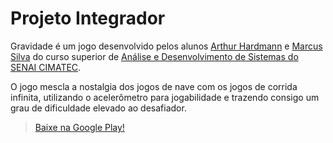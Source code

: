 # Projeto Integrador

Gravidade é um jogo desenvolvido pelos alunos [Arthur Hardmann](https://github.com/ahardmann) e [Marcus Silva](https://github.com/mvfsilva) do curso superior de [Análise e Desenvolvimento de Sistemas do SENAI CIMATEC](http://portais.fieb.org.br/portal_faculdades/graduacao-tecnologica-analise-e-desenvolvimento-de-sistemas.html).

O jogo mescla a nostalgia dos jogos de nave com os jogos de corrida infinita, utilizando o acelerômetro para jogabilidade e trazendo consigo um grau de dificuldade elevado ao desafiador.

>[Baixe na Google Play!](https://play.google.com/store/apps/details?id=br.com.projetointegrador.gravidade.gravidade)
